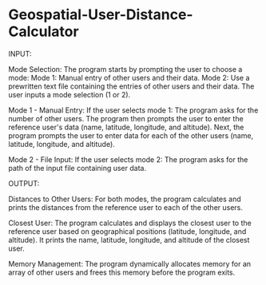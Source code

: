 # Geospatial-User-Distance-Calculator

INPUT:

Mode Selection:
    The program starts by prompting the user to choose a mode:
        Mode 1: Manual entry of other users and their data.
        Mode 2: Use a prewritten text file containing the entries of other users and their data.
    The user inputs a mode selection (1 or 2).

Mode 1 - Manual Entry:
    If the user selects mode 1:
        The program asks for the number of other users.
        The program then prompts the user to enter the reference user's data (name, latitude, longitude, and altitude).
        Next, the program prompts the user to enter data for each of the other users (name, latitude, longitude, and altitude).

Mode 2 - File Input:
    If the user selects mode 2:
        The program asks for the path of the input file containing user data.

OUTPUT:

Distances to Other Users:
    For both modes, the program calculates and prints the distances from the reference user to each of the other users.

Closest User:
    The program calculates and displays the closest user to the reference user based on geographical positions (latitude, longitude, and altitude).
    It prints the name, latitude, longitude, and altitude of the closest user.

Memory Management:
    The program dynamically allocates memory for an array of other users and frees this memory before the program exits.

